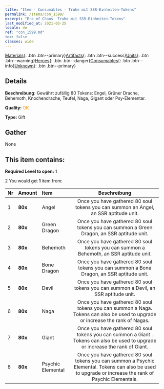 ```yaml
---
title: "Item - Consumables - Truhe mit SSR-Einheiten-Tokens"
permalink: /Items/con_1599/
excerpt: "Era of Chaos  Truhe mit SSR-Einheiten-Tokens"
last_modified_at: 2021-03-25
locale: de
ref: "con_1599.md"
toc: false
classes: wide
---
```

 [Materials](/de/Items/){: .btn .btn--primary}[Artifacts](/de/Items/Artifacts/){: .btn .btn--success}[Units](/de/Items/Units/){: .btn .btn--warning}[Heroes](/de/Items/Heroes/){: .btn .btn--danger}[Consumables](/de/Items/Consumables/){: .btn .btn--info}[Unknown](/de/Items/Unknown/){: .btn .btn--primary}

## Details
 **Beschreibung:** Gewährt zufällig 80 Tokens: Engel, Grüner Drache, Behemoth, Knochendrache, Teufel, Naga, Gigant oder Psy-Elementar.

 **Quality:** <span style="color: #FF8C00">OK</span>

 **Type:** Gift

## Gather

  None

## This item contains:

 **Required Level to open:** 1

 2 You would get **1** item  from:

  | Nr | Amount |     Item    | Beschreibung |
  |:---|:-------|:------------|:-----------:|
  | 1 |  **80x** | Angel | Once you have gathered 80 soul tokens you can summon an Angel, an SSR aptitude unit.  | 
  | 2 |  **80x** | Green Dragon | Once you have gathered 80 soul tokens you can summon a Green Dragon, an SSR aptitude unit.  | 
  | 3 |  **80x** | Behemoth | Once you have gathered 80 soul tokens you can summon a Behemoth, an SSR aptitude unit.  | 
  | 4 |  **80x** | Bone Dragon | Once you have gathered 80 soul tokens you can summon a Bone Dragon, an SSR aptitude unit.  | 
  | 5 |  **80x** | Devil | Once you have gathered 80 soul tokens you can summon a Devil, an SSR aptitude unit.  | 
  | 6 |  **80x** | Naga | Once you have gathered 80 soul tokens you can summon a Naga. Tokens can also be used to upgrade or increase the rank of Nagas.  | 
  | 7 |  **80x** | Giant  | Once you have gathered 80 soul tokens you can summon a Giant . Tokens can also be used to upgrade or increase the rank of Giant.  | 
  | 8 |  **80x** | Psychic Elemental | Once you have gathered 80 soul tokens you can summon a Psychic Elemental. Tokens can also be used to upgrade or increase the rank of Psychic Elementals.  | 
